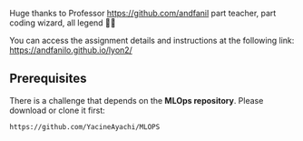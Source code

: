 Huge thanks to Professor https://github.com/andfanil part teacher, part coding wizard, all legend 🧙‍♂️ 
 
You can access the assignment details and instructions at the following link: https://andfanilo.github.io/lyon2/

## Prerequisites

There is a challenge that depends on the **MLOps repository**. Please download or clone it first:

``` https://github.com/YacineAyachi/MLOPS ```
